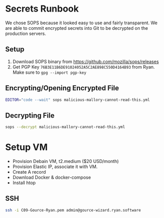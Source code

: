 # Secrets Runbook

We chose SOPS because it looked easy to use and fairly transparent. We are able to commit encrypted secrets into Git to be decrypted on the production servers.

## Setup

1. Download SOPS binary from https://github.com/mozilla/sops/releases
2. Get PGP Key `76B3E11B6DE91024052A5C2AE898C550D4164B93` from Ryan. Make sure to `gpg --import pgp-key`

## Encrypting/Opening Encrypted File

```bash
EDITOR="code --wait" sops malicious-mallory-cannot-read-this.yml
```

## Decrypting File

```bash
sops --decrypt malicious-mallory-cannot-read-this.yml
```

# Setup VM
- Provision Debain VM, t2.medium ($20 USD/month)
- Provision Elastic IP, associate it with VM.
- Create A record
- Download Docker & docker-compose
- Install htop

## SSH

```bash
ssh -i C09-Gource-Ryan.pem admin@gource-wizard.ryan.software 
```